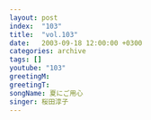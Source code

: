 ```yaml
---
layout: post
index:  "103"
title:  "vol.103"
date:   2003-09-18 12:00:00 +0300
categories: archive
tags: []
youtube: "103"
greetingM: 
greetingT: 
songName: 夏にご用心
singer: 桜田淳子
---
```

